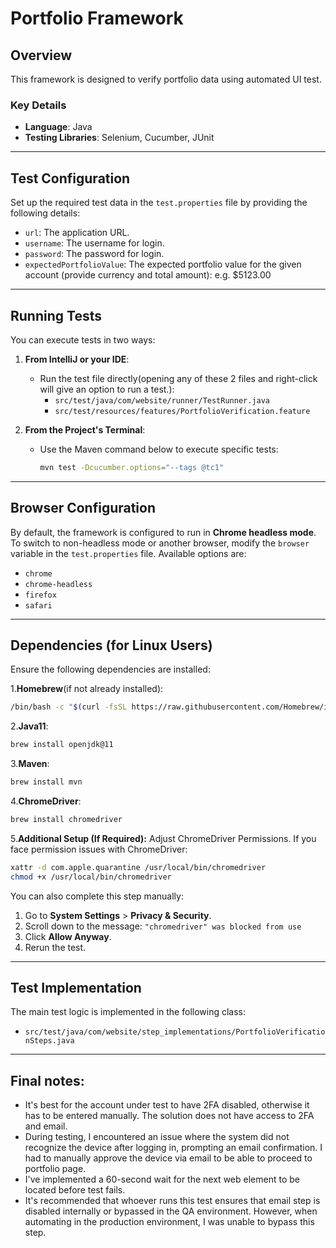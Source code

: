 # Portfolio Framework

## Overview
This framework is designed to verify portfolio data using automated UI test.

### **Key Details**
- **Language**: Java
- **Testing Libraries**: Selenium, Cucumber, JUnit

---

## **Test Configuration**
Set up the required test data in the `test.properties` file by providing the following details:
- `url`: The application URL.
- `username`: The username for login.
- `password`: The password for login.
- `expectedPortfolioValue`: The expected portfolio value for the given account (provide currency and total amount): e.g. $5123.00

---

## **Running Tests**
You can execute tests in two ways:

1. **From IntelliJ or your IDE**:
    - Run the test file directly(opening any of these 2 files and right-click will give an option to run a test.):
        - `src/test/java/com/website/runner/TestRunner.java`
        - `src/test/resources/features/PortfolioVerification.feature`

2. **From the Project's Terminal**:
    - Use the Maven command below to execute specific tests:
      ```bash
      mvn test -Dcucumber.options="--tags @tc1"
      ```
---    
## **Browser Configuration**
By default, the framework is configured to run in **Chrome headless mode**.  
To switch to non-headless mode or another browser, modify the `browser` variable in the `test.properties` file. Available options are:
- `chrome`
- `chrome-headless`
- `firefox`
- `safari`

---

## **Dependencies (for Linux Users)**
Ensure the following dependencies are installed:

1.**Homebrew**(if not already installed):
   ```bash
   /bin/bash -c "$(curl -fsSL https://raw.githubusercontent.com/Homebrew/install/HEAD/install.sh)"
   ```
2.**Java11**:
   ```bash
   brew install openjdk@11
   ```
3.**Maven**:
   ```bash
   brew install mvn
   ```
4.**ChromeDriver**:
   ```bash
   brew install chromedriver
   ```
5.**Additional Setup (If Required):**
   Adjust ChromeDriver Permissions.
   If you face permission issues with ChromeDriver:
   ```bash
   xattr -d com.apple.quarantine /usr/local/bin/chromedriver
   chmod +x /usr/local/bin/chromedriver
   ```
You can also complete this step manually:
1. Go to **System Settings** > **Privacy & Security**.
2. Scroll down to the message: `"chromedriver" was blocked from use`
3. Click **Allow Anyway**.
4. Rerun the test.
---

## **Test Implementation**
The main test logic is implemented in the following class:
- `src/test/java/com/website/step_implementations/PortfolioVerificationSteps.java`

---
## **Final notes:**
- It's best for the account under test to have 2FA disabled, otherwise it has to be entered manually. The solution does not have access to 2FA and email.
- During testing, I encountered an issue where the system did not recognize the device after logging in, prompting an email confirmation. I had to manually approve the device via email to be able to proceed to portfolio page.
- I've implemented a 60-second wait for the next web element to be located before test fails.
- It's recommended that whoever runs this test ensures that email step is disabled internally or bypassed in the QA environment. However, when automating in the production environment, I was unable to bypass this step.


